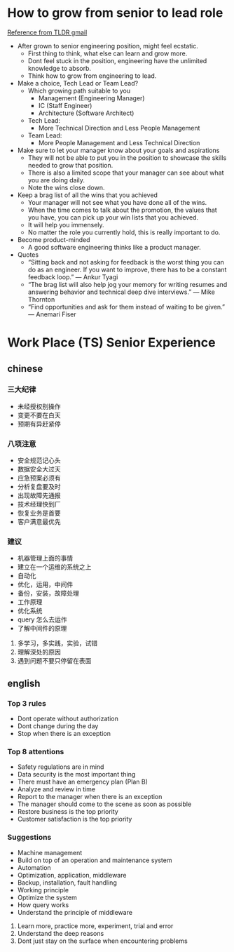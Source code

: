 
# How to grow from senior to lead role

[Reference from TLDR gmail](https://newsletter.eng-leadership.com/p/how-to-grow-from-senior-to-a-lead?r=2bjtip)

- After grown to senior engineering position, might feel ecstatic.
	- First thing to think, what else can learn and grow more.
	- Dont feel stuck in the position, engineering have the unlimited knowledge to absorb.
	- Think how to grow from engineering to lead.
- Make a choice, Tech Lead or Team Lead?
	- Which growing path suitable to you
		- Management (Engineering Manager)
		- IC (Staff Engineer)
		- Architecture (Software Architect)
	- Tech Lead:
		- More Technical Direction and Less People Management
	- Team Lead:
		- More People Management and Less Technical Direction
- Make sure to let your manager know about your goals and aspirations
	- They will not be able to put you in the position to showcase the skills needed to grow that position.
	- There is also a limited scope that your manager can see about what you are doing daily.
	- Note the wins close down.
- Keep a brag list of all the wins that you achieved
	- Your manager will not see what you have done all of the wins.
	- When the time comes to talk about the promotion, the values that you have, you can pick up your win lists that you achieved.
	- It will help you immensely.
	- No matter the role you currently hold, this is really important to do.
- Become product-minded
	- A good software engineering thinks like a product manager.
- Quotes
	- “Sitting back and not asking for feedback is the worst thing you can do as an engineer. If you want to improve, there has to be a constant feedback loop.” — Ankur Tyagi
	- “The brag list will also help jog your memory for writing resumes and answering behavior and technical deep dive interviews.” — Mike Thornton
	- “Find opportunities and ask for them instead of waiting to be given.” — Anemari Fiser

# Work Place (TS) Senior Experience
## chinese

### 三大纪律

- 未经授权别操作
- 变更不要在白天
- 预期有异赶紧停

### 八项注意

- 安全规范记心头
- 数据安全大过天
- 应急预案必须有
- 分析复盘要及时
- 出现故障先通报
- 技术经理快到厂
- 恢复业务是首要
- 客户满意最优先

### 建议

- 机器管理上面的事情
- 建立在一个运维的系统之上
- 自动化
- 优化，运用，中间件
- 备份，安装，故障处理
- 工作原理
- 优化系统
- query 怎么去运作
- 了解中间件的原理

1. 多学习，多实践，实验，试错
2. 理解深处的原因
3. 遇到问题不要只停留在表面

## english

### Top 3 rules

- Dont operate without authorization
- Dont change during the day
- Stop when there is an exception

### Top 8 attentions

- Safety regulations are in mind
- Data security is the most important thing
- There must have an emergency plan (Plan B)
- Analyze and review in time
- Report to the manager when there is an exception
- The manager should come to the scene as soon as possible
- Restore business is the top priority
- Customer satisfaction is the top priority

### Suggestions

- Machine management
- Build on top of an operation and maintenance system
- Automation
- Optimization, application, middleware
- Backup, installation, fault handling
- Working principle
- Optimize the system
- How query works
- Understand the principle of middleware

1. Learn more, practice more, experiment, trial and error
2. Understand the deep reasons
3. Dont just stay on the surface when encountering problems